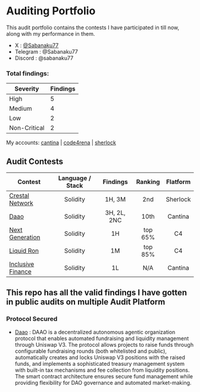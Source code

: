 # Auditing Portfolio

This audit portfolio contains the contests I have participated in till now, along with my performance in them.

- X : [@Sabanaku77](https://x.com/Sabanaku77)
- Telegram : @Sabanaku77
- Discord : @sabanaku77

### Total findings:

| Severity | Findings |
|----------|----------|
| High   | 5    |
| Medium | 4    |
| Low    | 2    |
| Non-Critical | 2    |

 
My accounts:
[cantina](https://cantina.xyz/u/sabanaku) | [code4rena](https://code4rena.com/@sabanaku77) |  [sherlock](https://audits.sherlock.xyz/watson/sabanaku77)



## Audit Contests
| Contest | Language / Stack | Findings | Ranking | Flatform |
| - | :-: | :-: | :-: | :-: |
| [Crestal Network](https://audits.sherlock.xyz/contests/755) | Solidity | 1H, 3M | 2nd | Sherlock |
| [Daao](https://cantina.xyz/competitions/bd43bdd1-bc7f-473b-96c0-d35d37f3db33) | Solidity | 3H, 2L, 2NC | 10th | Cantina |
| [Next Generation](https://code4rena.com/audits/2025-01-next-generation) | Solidity | 1H | top 65%| C4 |
| [Liquid Ron](https://code4rena.com/audits/2025-01-liquid-ron) | Solidity | 1M | top 85%| C4 |
| [Inclusive Finance](https://cantina.xyz/competitions/3eff5a8f-b73a-4cfe-8c54-546b475548f0) | Solidity | 1L | N/A | Cantina |




## This repo has all the valid findings I have gotten in public audits on multiple Audit Platform

### Protocol Secured
- [Daao](https://github.com/prajjwal001/audit_report/blob/main/daao.md) : DAAO is a decentralized autonomous agentic organization protocol that enables automated fundraising and liquidity management through Uniswap V3. The protocol allows projects to raise funds through configurable fundraising rounds (both whitelisted and public), automatically creates and locks Uniswap V3 positions with the raised funds, and implements a sophisticated treasury management system with built-in tax mechanisms and fee collection from liquidity positions. The smart contract architecture ensures secure fund management while providing flexibility for DAO governance and automated market-making.
